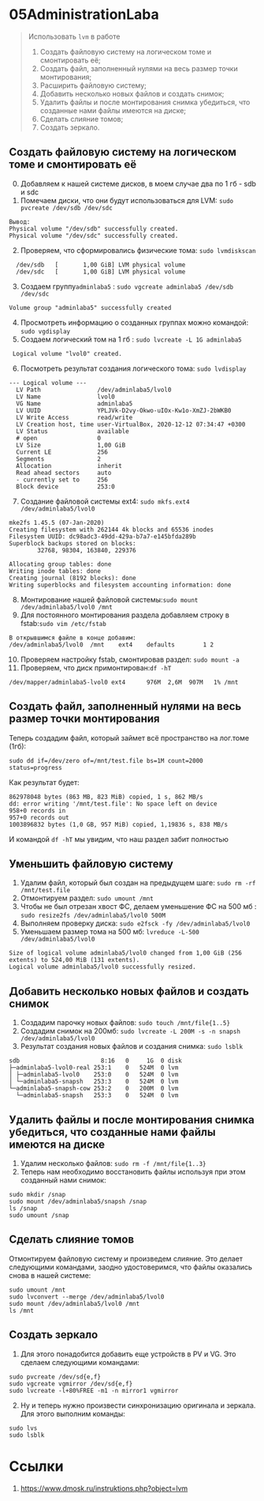 # 05AdministrationLaba
> Использовать `lvm` в работе
>1. Создать файловую систему на логическом томе и смонтировать её;
>2. Создать файл, заполненный нулями на весь размер точки монтирования;
>3. Расширить файловую систему;
>4. Добавить несколько новых файлов и создать снимок;
>5. Удалить файлы и после монтирования снимка убедиться, что созданные нами файлы имеются на диске;
>6. Сделать слияние томов;
>7. Создать зеркало.

## Создать файловую систему на логическом томе и смонтировать её
0. Добавляем к нашей системе дисков, в моем случае два по 1 гб - sdb и sdc
1. Помечаем диски, что они будут использоваться для LVM: `sudo pvcreate /dev/sdb /dev/sdc`
```
Вывод:
Physical volume "/dev/sdb" successfully created.
Physical volume "/dev/sdc" successfully created.
```
2. Проверяем, что сформировались физические тома: `sudo lvmdiskscan`
```
  /dev/sdb   [       1,00 GiB] LVM physical volume
  /dev/sdc   [       1,00 GiB] LVM physical volume
```
3. Создаем группу`adminlaba5` : `sudo vgcreate adminlaba5 /dev/sdb /dev/sdc`
```
Volume group "adminlaba5" successfully created
```
4. Просмотреть информацию о созданных группах можно командой: `sudo vgdisplay`
5. Создаем логический том на 1 гб : `sudo lvcreate -L 1G adminlaba5`
```
 Logical volume "lvol0" created.
```
6. Посмотреть результат создания логического тома: `sudo lvdisplay `
```
--- Logical volume ---
  LV Path                /dev/adminlaba5/lvol0
  LV Name                lvol0
  VG Name                adminlaba5
  LV UUID                YPLJVk-D2vy-Okwo-uIOx-Kw1o-XmZJ-2bWKB0
  LV Write Access        read/write
  LV Creation host, time user-VirtualBox, 2020-12-12 07:34:47 +0300
  LV Status              available
  # open                 0
  LV Size                1,00 GiB
  Current LE             256
  Segments               2
  Allocation             inherit
  Read ahead sectors     auto
  - currently set to     256
  Block device           253:0
```
7. Создание файловой системы ext4: `sudo mkfs.ext4 /dev/adminlaba5/lvol0`
```
mke2fs 1.45.5 (07-Jan-2020)
Creating filesystem with 262144 4k blocks and 65536 inodes
Filesystem UUID: dc98adc3-49dd-429a-b7a7-e145bfda289b
Superblock backups stored on blocks: 
        32768, 98304, 163840, 229376

Allocating group tables: done                            
Writing inode tables: done                            
Creating journal (8192 blocks): done
Writing superblocks and filesystem accounting information: done
```
8. Монтирование нашей файловой системы:`sudo mount /dev/adminlaba5/lvol0 /mnt`
9. Для постоянного монтирования раздела добавляем строку в fstab:`sudo vim /etc/fstab`
```
В открывшимся файле в конце добавим:
/dev/adminlaba5/lvol0  /mnt    ext4    defaults        1 2
```
10. Проверяем настройку fstab, смонтировав раздел: `sudo mount -a`
11. Проверяем, что диск примонтирован:`df -hT`
```
/dev/mapper/adminlaba5-lvol0 ext4      976M  2,6M  907M   1% /mnt
```

## Создать файл, заполненный нулями на весь размер точки монтирования
Теперь создадим файл, который займет всё пространство на лог.томе (1гб):
```
sudo dd if=/dev/zero of=/mnt/test.file bs=1M count=2000 status=progress
```
Как результат будет:
```
862978048 bytes (863 MB, 823 MiB) copied, 1 s, 862 MB/s
dd: error writing '/mnt/test.file': No space left on device
958+0 records in
957+0 records out
1003896832 bytes (1,0 GB, 957 MiB) copied, 1,19836 s, 838 MB/s
```
И командой `df -hT` мы увидим, что наш раздел забит полностью

## Уменьшить файловую систему
1. Удалим файл, который был создан на предыдущем шаге: `sudo rm -rf /mnt/test.file`
2. Отмонтируем раздел: `sudo umount /mnt`
3. Чтобы не был отрезан хвост ФС, делаем уменьшение ФС на 500 мб : `sudo resize2fs /dev/adminlaba5/lvol0 500M`
4. Выполняем проверку диска: `sudo e2fsck -fy /dev/adminlaba5/lvol0`
5. Уменьшаем размер тома на 500 мб: `lvreduce -L-500 /dev/adminlaba5/lvol0`
```
Size of logical volume adminlaba5/lvol0 changed from 1,00 GiB (256 extents) to 524,00 MiB (131 extents).
Logical volume adminlaba5/lvol0 successfully resized.
```
## Добавить несколько новых файлов и создать снимок
1. Создадим парочку новых файлов: `sudo touch /mnt/file{1..5}`
2. Создадим снимок на 200мб: `sudo lvcreate -L 200M -s -n snapsh /dev/adminlaba5/lvol0`
3. Результат создания новых файлов и создания снимка: `sudo lsblk`
```
sdb                       8:16   0     1G  0 disk 
├─adminlaba5-lvol0-real 253:1    0   524M  0 lvm  
│ ├─adminlaba5-lvol0    253:0    0   524M  0 lvm  
│ └─adminlaba5-snapsh   253:3    0   524M  0 lvm  
└─adminlaba5-snapsh-cow 253:2    0   200M  0 lvm  
  └─adminlaba5-snapsh   253:3    0   524M  0 lvm  
```
## Удалить файлы и после монтирования снимка убедиться, что созданные нами файлы имеются на диске
1. Удалим несколько файлов: `sudo rm -f /mnt/file{1..3}`
2. Теперь нам необходимо восстановить файлы используя при этом созданный нами снимок:
```
sudo mkdir /snap
sudo mount /dev/adminlaba5/snapsh /snap
ls /snap
sudo umount /snap
```

## Сделать слияние томов
Отмонтируем файловую систему и произведем слияние. Это делает следующими командами, заодно удостоверимся, что файлы оказались снова в нашей системе:
```
sudo umount /mnt
sudo lvconvert --merge /dev/adminlaba5/lvol0
sudo mount /dev/adminlaba5/lvol0 /mnt
ls /mnt
```
## Создать зеркало
1. Для этого понадобится добавить еще устройств в PV и VG. Это сделаем следующими командами:
```
sudo pvcreate /dev/sd{e,f}
sudo vgcreate vgmirror /dev/sd{e,f}
sudo lvcreate -l+80%FREE -m1 -n mirror1 vgmirror
```
2. Ну и теперь нужно произвести синхронизацию оригинала и зеркала. Для этого выполним команды:
```
sudo lvs
sudo lsblk
```
##
# Ссылки
1. https://www.dmosk.ru/instruktions.php?object=lvm
